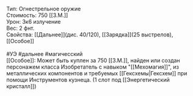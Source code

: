Тип: Огнестрельное оружие<br>
Стоимость: 750 [[З.М.]]<br>
Урон: 3к6 излучение<br>
Вес: 2 фнт.<br>
Свойства: [[Дальнее]](дис. 40/120), [[Зарядка]](25 выстрелов), [[Особое]]<br>
<br>
#УЭ #дальнее #магичесский <br>
[[Особое]]: Может быть куплен за 750 [[З.М.]], найден или создан персонажем класса Изобретатель с навыком "[[Мехомагия]]", из металлических компонентов и требуемых [[Гексхемы|Гексхем]] при помощи Инструментов кузнеца. (1 слот под [[Энергетический кристалл]])
